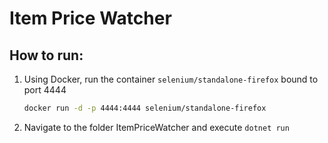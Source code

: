 # Item Price Watcher

## How to run:
1. Using Docker, run the container `selenium/standalone-firefox` bound to port 4444
    ``` bash
    docker run -d -p 4444:4444 selenium/standalone-firefox
    ```
2. Navigate to the folder ItemPriceWatcher and execute `dotnet run`